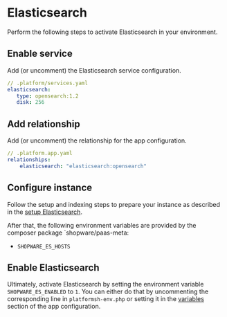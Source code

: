 # Elasticsearch

Perform the following steps to activate Elasticsearch in your environment.

## Enable service

Add (or uncomment) the Elasticsearch service configuration.

```yaml
// .platform/services.yaml
elasticsearch:
   type: opensearch:1.2
   disk: 256
```

## Add relationship

Add (or uncomment) the relationship for the app configuration.

```yaml
// .platform.app.yaml
relationships:
    elasticsearch: "elasticsearch:opensearch"
```

## Configure instance

Follow the setup and indexing steps to prepare your instance as described in the [setup Elasticsearch](../../guides/hosting/infrastructure/elasticsearch/elasticsearch-setup.md#prepare-shopware-for-elasticsearch).

After that, the following environment variables are provided by the composer package `shopware/paas-meta:

* `SHOPWARE_ES_HOSTS`

## Enable Elasticsearch

Ultimately, activate Elasticsearch by setting the environment variable `SHOPWARE_ES_ENABLED` to `1`. You can either do that by uncommenting the corresponding line in `platformsh-env.php` or setting it in the [variables](./setup-template.md#variables) section of the app configuration.
